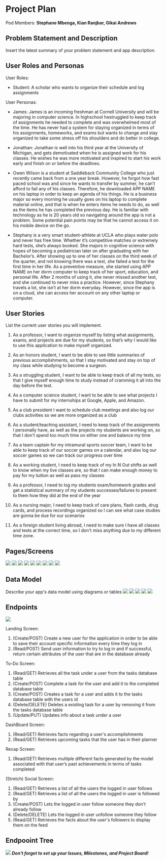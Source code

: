 # Project Plan

Pod Members: **Stephane Mbenga, Kian Ranjbar, Gikai Andrews**

## Problem Statement and Description

Insert the latest summary of your problem statement and app description.

## User Roles and Personas

User Roles:
* Student: A scholar who wants to organize their schedule and log assignments


User Personas:

* James: James is an incoming freshman at Cornell University and will be majoring in computer science. In highschool hestruggled to keep track of assignments he needed to complete and was overwhelmed most of the time. He 
  has never had a system for staying organized in terms of his assignments, homeworks, and exams but wants to change and stay organized to take some stress off his    shoulders and do better in college. 
   
* Jonathan: Jonathan is well into his third year at the University of Michigan, and gets demotivated when he is assigned work for his classes. He wishes he was more motivated and inspired to start his work early and finish on or before the deadlines.

* Owen Wilson is a student at Saddleback Community College who just recently came back from a one year break. However, he forgot how fast paced school was and since he wants to transfer by summer, he can’t afford to fail any of his classes. Therefore, he downloaded APP NAME on his laptop in order to keep an agenda of his things. He is a business major so every morning he usually goes on his laptop to complete material online, and that is when he enters items he needs to do, as well as the items he has completed the previous day. He is familiar with technology as he is 20 years old so navigating around the app is not a problem. Some potential pain points may be that he cannot access it on his mobile device on the go.

* Stephany is a very smart student-athlete at UCLA who plays water polo and never has free time. Whether it’s competitive matches or extremely hard tests, she’s always booked. She majors in cognitive science with hopes of becoming a pediatrician later on after graduating with her Bachelor’s. After showing up to one of her classes on the third week of the quarter, and not knowing there was a test, she failed a test for the first time in her life. As a preventive measure, she started using APP NAME on her dorm computer to keep track of her sport, education, and personal life. After 2 months of using it, she never missed another test, and she continued to never miss a practice. However, since Stephany travels a lot, she isn’t at her dorm everyday. However, since the app is on a cloud, she can access her account on any other laptop or computer.


## User Stories

List the current user stories you will implement.

1. As a professor, I want to organize myself by listing what assignments, exams, and projects are due for my students, so that’s why I would like to use this application to make myself organized.

2. As an honors student, I want to be able to see little summaries of previous accomplishments, so that I stay motivated and stay on top of my class while studying to become a surgeon.

3. As a struggling student, I want to be able to keep track of all my tests, so that I give myself enough time to study instead of cramming it all into the day before the test.

4. As a computer science student, I want to be able to see what projects I have to submit for my internships at Google, Apple, and Amazon.

5. As a club president I want to schedule club meetings and also log our clubs activities so we are more organized as a club

6. As a student/teaching assistant, I need to keep track of the assignments I personally have, as well as the projects my students are working on, so that I don't spend too much time on either one and balance my time

7.  As a team captain for my intramural sports soccer team, I want to be able to keep track of our soccer games on a calendar, and also log our soccer games so we can track our progress over time

8.  As a working student, I need to keep track of my In N Out shifts as well to know when my live classes are, so that I can make enough money to pay for my tuition as well as pass my classes

9.  As a professor, I need to log my students exam/homework grades and get a statistical summary of my students successes/failures to present to them how they did at the end of the year

10. As a nursing major, I need to keep track of care plans, flash cards, drug cards, and process recordings organized so I can see what case studies are gonna be due for our scenarios

11. As a foreign student living abroad, I need to make sure I have all classes and tests at the correct time, so I don't miss anything due to my different time zone.

## Pages/Screens

![](https://i.imgur.com/4dfBIIA.png)
![](https://i.imgur.com/udCRd6P.png)
![](https://i.imgur.com/8tJJMD2.png)
![](https://i.imgur.com/A6Ggans.png)
![](https://i.imgur.com/qcPwNQu.png)
![](https://i.imgur.com/ticuZkR.png)
![](https://i.imgur.com/KdgvUkx.png)
![](https://i.imgur.com/LvSt6oz.png)
![](https://i.imgur.com/C8oEEEu.png)

## Data Model

Describe your app's data model using diagrams or tables
![](https://i.imgur.com/lydhAYG.png)
![](https://i.imgur.com/fsu4xPm.png)
![](https://i.imgur.com/joEi2qJ.png)
![](https://i.imgur.com/xk73yO4.png)
![](https://i.imgur.com/wjyOAtT.png)

## Endpoints
![](https://i.imgur.com/BFCQJvh.png)

Landing Screen:
1. (Create/POST) Create a new user for the application in order to be able to save their account specific information every time they log in
2. (Read/POST) Send user information to try to log in and if successful, return certain attributes of the user that are in the database already

To-Do Screen:
1. (Read/GET) Retrieves all the task under a user from the tasks database table
2. (Create/POST) Complete a task for the user and add it to the completed database table
3. (Create/POST) Creates a task for a user and adds it to the tasks database table with the users id
4. (Delete/DELETE) Deletes a existing task for a user by removing it from the tasks database table 
5. (Update/PUT) Updates info about a task under a user

DashBoard Screen:
1. (Read/GET) Retrieves facts regarding a user's accomplishments
2. (Read/GET) Retrieves upcoming tasks that the user has in their planner

Recap Screen:
1. (Read/GET) Retrieves multiple different facts generated by the model associated with that user’s past achievements in terms of tasks completed

(Stretch) Social Screen:
1. (Read/GET) Retrieves a list of all the users the logged in user follows
2. (Read/GET) Retrieves a list of all the users the logged in user is followed by
3. (Create/POST) Lets the logged in user follow someone they don't already follow
4. (Delete/DELETE) Lets the logged in user unfollow someone they follow
5. (Read/GET) Retrieves the facts about the user's followers to display them on the feed

## Endpooint Tree
![](https://i.imgur.com/wMhd3GI.png)
***Don't forget to set up your Issues, Milestones, and Project Board!***
